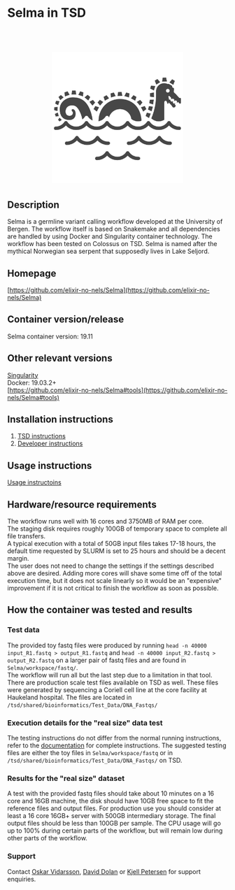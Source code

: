 # Selma in TSD
<h1 align="center">
  <br>
  <a href="https://github.com/elixir-no-nels/Selma"><img src="https://raw.githubusercontent.com/elixir-no-nels/Selma/master/.selma.svg?sanitize=true" alt="Selma" width="300"></a>
</h1>

## Description
Selma is a germline variant calling workflow developed at the University of Bergen. The workflow itself is based on Snakemake and all dependencies are handled by using Docker and Singularity container technology. The workflow has been tested on Colossus on TSD. Selma is named after the mythical Norwegian sea serpent that supposedly lives in Lake Seljord.

## Homepage
[https://github.com/elixir-no-nels/Selma](https://github.com/elixir-no-nels/Selma)

## Container version/release
Selma container version: 19.11

## Other relevant versions
[Singularity](https://github.com/elixir-no-nels/Selma/blob/master/docs/developer-instructions.md#cloning-this-repository-and-building-the-singularity-image)  
Docker: 19.03.2+  
[https://github.com/elixir-no-nels/Selma#tools](https://github.com/elixir-no-nels/Selma#tools)  

## Installation instructions
1. [TSD instructions](https://github.com/elixir-no-nels/Selma/blob/master/docs/TSD-instructions.md#installation)  
2. [Developer instructions](https://github.com/elixir-no-nels/Selma/blob/master/docs/developer-instructions.md)  

## Usage instructions
[Usage instructoins](https://github.com/elixir-no-nels/Selma/blob/master/docs/TSD-instructions.md#quickstart)

## Hardware/resource requirements
The workflow runs well with 16 cores and 3750MB of RAM per core.  
The staging disk requires roughly 100GB of temporary space to complete all file transfers.  
A typical execution with a total of 50GB input files takes 17-18 hours, the default time requested by SLURM is set to 25 hours and should be a decent margin.  
The user does not need to change the settings if the settings described above are desired. Adding more cores will shave some time off of the total execution time, but it does not scale linearly so it would be an "expensive" improvement if it is not critical to finish the workflow as soon as possible.  

## How the container was tested and results
### Test data
The provided toy fastq files were produced by running `head -n 40000 input_R1.fastq > output_R1.fastq` and `head -n 40000 input_R2.fastq > output_R2.fastq` on a larger pair of fastq files and are found in `Selma/workspace/fastq/`.  
The workflow will run all but the last step due to a limitation in that tool.  
There are production scale test files available on TSD as well. These files were generated by sequencing a Coriell cell line at the core facility at Haukeland hospital. The files are located in `/tsd/shared/bioinformatics/Test_Data/DNA_Fastqs/`

### Execution details for the "real size" data test
The testing instructions do not differ from the normal running instructions, refer to the [documentation](https://github.com/elixir-no-nels/Selma/blob/master/docs/TSD-instructions.md#quickstart) for complete instructions. The suggested testing files are either the toy files in `Selma/workspace/fastq` or in `/tsd/shared/bioinformatics/Test_Data/DNA_Fastqs/` on TSD.  

### Results for the "real size" dataset
A test with the provided fastq files should take about 10 minutes on a 16 core and 16GB machine, the disk should have 10GB free space to fit the reference files and output files. For production use you should consider at least a 16 core 16GB+ server with 500GB intermediary storage. The final output files should be less than 100GB per sample. The CPU usage will go up to 100% during certain parts of the workflow, but will remain low during other parts of the workflow.

### Support
Contact [Oskar Vidarsson](mailto:oskar.vidarsson@uib.no), [David Dolan](mailto:david.dolan@uib.no) or [Kjell Petersen](mailto:kjell.petersen@uib.no) for support enquiries. 
